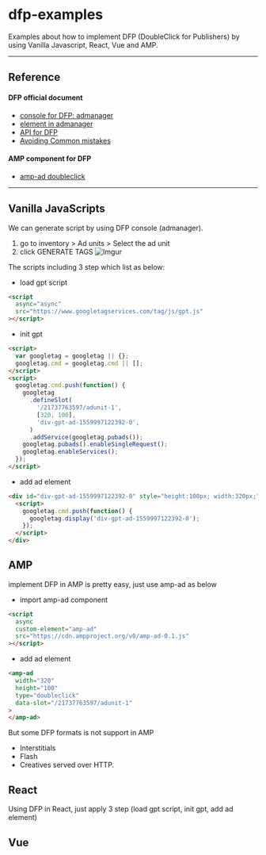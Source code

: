 # dfp-examples

Examples about how to implement DFP (DoubleClick for Publishers) by using Vanilla Javascript, React, Vue and AMP.

---

## Reference

#### DFP official document

- [console for DFP: admanager](https://admanager.google.com)
- [element in admanager](https://support.google.com/admanager/answer/6012282)
- [API for DFP](https://developers.google.com/doubleclick-gpt/reference)
- [Avoiding Common mistakes](https://developers.google.com/doubleclick-gpt/common_implementation_mistakes)

#### AMP component for DFP

- [amp-ad doubleclick](https://github.com/ampproject/amphtml/blob/master/extensions/amp-ad-network-doubleclick-impl/amp-ad-network-doubleclick-impl-internal.md)

---

## Vanilla JavaScripts

We can generate script by using DFP console (admanager).

1. go to inventory > Ad units > Select the ad unit
2. click GENERATE TAGS
   ![Imgur](https://i.imgur.com/TrGr6Q2.png)

The scripts including 3 step which list as below:

- load gpt script

```html
<script
  async="async"
  src="https://www.googletagservices.com/tag/js/gpt.js"
></script>
```

- init gpt

```html
<script>
  var googletag = googletag || {};
  googletag.cmd = googletag.cmd || [];
</script>
<script>
  googletag.cmd.push(function() {
    googletag
      .defineSlot(
        '/21737763597/adunit-1',
        [320, 100],
        'div-gpt-ad-1559997122392-0',
      )
      .addService(googletag.pubads());
    googletag.pubads().enableSingleRequest();
    googletag.enableServices();
  });
</script>
```

- add ad element

```html
<div id="div-gpt-ad-1559997122392-0" style="height:100px; width:320px;">
  <script>
    googletag.cmd.push(function() {
      googletag.display('div-gpt-ad-1559997122392-0');
    });
  </script>
</div>
```

## AMP

implement DFP in AMP is pretty easy, just use amp-ad as below

- import amp-ad component

```html
<script
  async
  custom-element="amp-ad"
  src="https://cdn.ampproject.org/v0/amp-ad-0.1.js"
></script>
```

- add ad element

```html
<amp-ad
  width="320"
  height="100"
  type="doubleclick"
  data-slot="/21737763597/adunit-1"
>
</amp-ad>
```

But some DFP formats is not support in AMP

- Interstitials
- Flash
- Creatives served over HTTP.

## React

Using DFP in React, just apply 3 step (load gpt script, init gpt, add ad element)

## Vue
